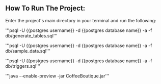 ## How To Run The Project:
Enter the project's main directory in your terminal and run the following:

'''psql -U {{postgres username}} -d {{postgres database name}} -a -f db/generate_tables.sql'''

'''psql -U {{postgres username}} -d {{postgres database name}} -a -f db/sample_data.sql'''

'''psql -U {{postgres username}} -d {{postgres database name}} -a -f db/triggers.sql'''

'''java --enable-preview -jar CoffeeBoutique.jar'''